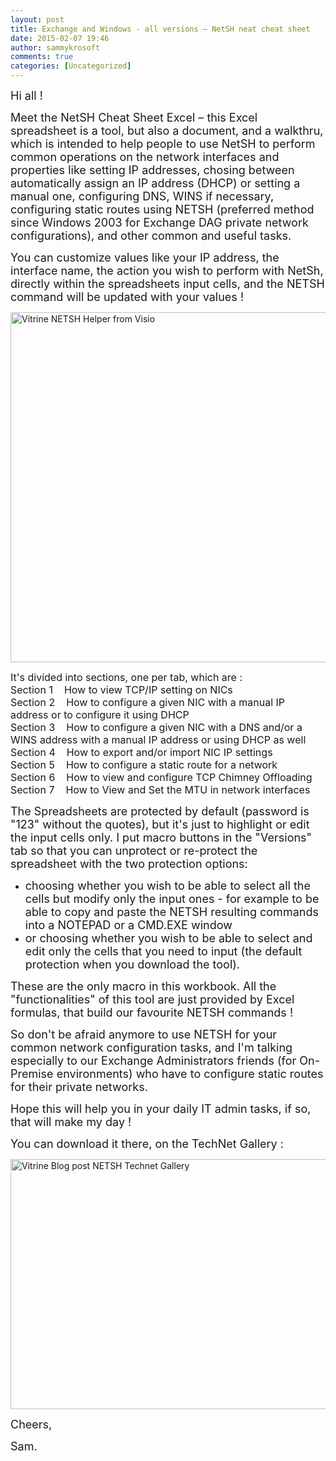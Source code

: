 ```yaml
---
layout: post
title: Exchange and Windows - all versions – NetSH neat cheat sheet
date: 2015-02-07 19:46
author: sammykrosoft
comments: true
categories: [Uncategorized]
---
```

<p><font size="4"></font></p>  <p><font size="4">Hi all !</font></p>  <p><font size="4"></font></p>  <p><font size="4">Meet the NetSH Cheat Sheet Excel – this Excel spreadsheet is a tool, but also a document, and a walkthru, which is intended to help people to use NetSH to perform common operations on the network interfaces and properties like setting IP addresses, chosing between automatically assign an IP address (DHCP) or setting a manual one, configuring DNS, WINS if necessary, configuring static routes using NETSH (preferred method since Windows 2003 for Exchange DAG private network configurations), and other common and useful tasks.</font></p>  <p><font size="4">You can customize values like your IP address, the interface name, the action you wish to perform with NetSh, directly within the spreadsheets input cells, and the NETSH command will be updated with your values !</font></p>  <p><font size="4"></font></p>  <p><a href="https://msdnshared.blob.core.windows.net/media/TNBlogsFS/prod.evol.blogs.technet.com/CommunityServer.Blogs.Components.WeblogFiles/00/00/00/73/61/metablogapi/Vitrine%20NETSH%20Helper%20from%20Visio_2.jpg" original-url="http://blogs.technet.com/cfs-file.ashx/__key/communityserver-blogs-components-weblogfiles/00-00-00-73-61-metablogapi/Vitrine-NETSH-Helper-from-Visio_5F00_2.jpg"><img title="Vitrine NETSH Helper from Visio" style="display:inline;" border="0" alt="Vitrine NETSH Helper from Visio" src="https://msdnshared.blob.core.windows.net/media/TNBlogsFS/prod.evol.blogs.technet.com/CommunityServer.Blogs.Components.WeblogFiles/00/00/00/73/61/metablogapi/Vitrine%20NETSH%20Helper%20from%20Visio_thumb.jpg" original-url="http://blogs.technet.com/cfs-file.ashx/__key/communityserver-blogs-components-weblogfiles/00-00-00-73-61-metablogapi/Vitrine-NETSH-Helper-from-Visio_5F00_thumb.jpg" width="861" height="560" /></a> </p>  <p><font size="4"></font></p>  <p><font size="3">It&#39;s divided into sections, one per tab, which are :&#160;&#160;&#160; <br /> Section 1&#160;&#160;&#160; How to view TCP/IP setting on NICs      <br /> Section 2&#160;&#160;&#160; How to configure a given NIC with a manual IP address or to configure it using DHCP      <br /> Section 3&#160;&#160;&#160; How to configure a given NIC with a DNS and/or a WINS address with a manual IP address or using DHCP as well      <br /> Section 4&#160;&#160;&#160; How to export and/or import NIC IP settings      <br /> Section 5&#160;&#160;&#160; How to configure a static route for a network      <br /> Section 6&#160;&#160;&#160; How to view and configure TCP Chimney Offloading      <br /> Section 7&#160;&#160;&#160; How to View and Set the MTU in network interfaces</font></p>  <p><font size="4"></font></p>  <p><font size="4">The Spreadsheets are protected by default (password is &quot;123&quot; without the quotes), but it&#39;s just to highlight or edit the input cells only. I put macro buttons in the &quot;Versions&quot; tab so that you can unprotect or re-protect the spreadsheet with the two protection options:</font></p>  <ul>   <li><font size="4">choosing whether you wish to be able to select all the cells but modify only the input ones - for example to be able to copy and paste the NETSH resulting commands into a NOTEPAD or a CMD.EXE window </font></li>    <li><font size="4">or choosing whether you wish to be able to select and edit only the cells that you need to input (the default protection when you download the tool).</font></li> </ul>  <p><font size="4">These are the only macro in this workbook. All the &quot;functionalities&quot; of this tool are just provided by Excel formulas, that build our favourite NETSH commands !</font></p>  <p><font size="4">So don&#39;t be afraid anymore to use NETSH for your common network configuration tasks, and I&#39;m talking especially to our Exchange Administrators friends (for On-Premise environments) who have to configure static routes for their private networks.</font></p>  <p><font size="4">Hope this will help you in your daily IT admin tasks, if so, that will make my day !</font></p>  <p><font size="4"></font></p>  <p><font size="4">You can download it there, on the TechNet Gallery :</font></p>  <p><a title="NetSH cheat sheet" href="https://gallery.technet.microsoft.com/NetSH-helper-Cheat-sheet-074e739d"><img title="Vitrine Blog post NETSH Technet Gallery" style="display:inline;" border="0" alt="Vitrine Blog post NETSH Technet Gallery" src="https://msdnshared.blob.core.windows.net/media/TNBlogsFS/prod.evol.blogs.technet.com/CommunityServer.Blogs.Components.WeblogFiles/00/00/00/73/61/metablogapi/Vitrine%20Blog%20post%20NETSH%20Technet%20Gallery_3.jpg" original-url="http://blogs.technet.com/cfs-file.ashx/__key/communityserver-blogs-components-weblogfiles/00-00-00-73-61-metablogapi/Vitrine-Blog-post-NETSH-Technet-Gallery_5F00_3.jpg" width="644" height="400" /></a> </p>  <p><font size="4"></font></p>  <p><font size="4"></font></p>  <p><font size="4"></font></p>  <p><font size="4">Cheers,</font></p>  <p><font size="4">Sam.</font></p>  <p><font size="4"></font></p>  <p><font size="4">&#160;</font></p>
